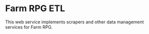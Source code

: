 # Farm RPG ETL

This web service implements scrapers and other data management services for Farm RPG.
